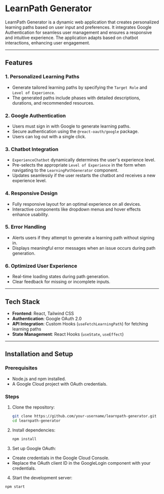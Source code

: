 # LearnPath Generator

LearnPath Generator is a dynamic web application that creates personalized learning paths based on user input and preferences. It integrates Google Authentication for seamless user management and ensures a responsive and intuitive experience. The application adapts based on chatbot interactions, enhancing user engagement.

---

## Features

### 1. **Personalized Learning Paths**
   - Generate tailored learning paths by specifying the `Target Role` and `Level of Experience`.
   - The generated paths include phases with detailed descriptions, durations, and recommended resources.

### 2. **Google Authentication**
   - Users must sign in with Google to generate learning paths.
   - Secure authentication using the `@react-oauth/google` package.
   - Users can log out with a single click.

### 3. **Chatbot Integration**
   - `ExperienceChatbot` dynamically determines the user's experience level.
   - Pre-selects the appropriate `Level of Experience` in the form when navigating to the `LearningPathGenerator` component.
   - Updates seamlessly if the user restarts the chatbot and receives a new experience level.

### 4. **Responsive Design**
   - Fully responsive layout for an optimal experience on all devices.
   - Interactive components like dropdown menus and hover effects enhance usability.

### 5. **Error Handling**
   - Alerts users if they attempt to generate a learning path without signing in.
   - Displays meaningful error messages when an issue occurs during path generation.

### 6. **Optimized User Experience**
   - Real-time loading states during path generation.
   - Clear feedback for missing or incomplete inputs.

---

## Tech Stack

- **Frontend**: React, Tailwind CSS
- **Authentication**: Google OAuth 2.0
- **API Integration**: Custom Hooks (`useFetchLearningPath`) for fetching learning paths
- **State Management**: React Hooks (`useState`, `useEffect`)

---

## Installation and Setup

### Prerequisites
- Node.js and npm installed.
- A Google Cloud project with OAuth credentials.

### Steps
1. Clone the repository:
   ```bash
   git clone https://github.com/your-username/learnpath-generator.git
   cd learnpath-generator
   
2. Install dependencies:
   ```bash
   npm install

3. Set up Google OAuth:
  - Create credentials in the Google Cloud Console.
  - Replace the OAuth client ID in the GoogleLogin component with your credentials.

4. Start the development server:
  ```bash
  npm start
   
